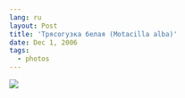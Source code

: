 ```yaml
---
lang: ru
layout: Post
title: 'Трясогузка белая (Motacilla alba)'
date: Dec 1, 2006
tags:
  - photos
---
```


![](http://wow.sapegin.me/2a1e3K1r1X3n/MG-6624-lj.jpg)
